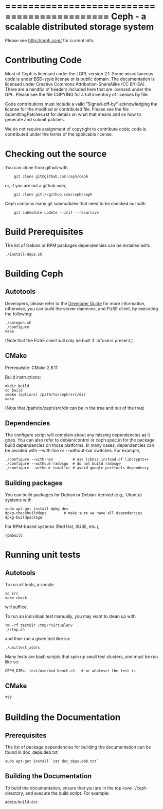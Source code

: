 ============================================
Ceph - a scalable distributed storage system
============================================

Please see http://ceph.com/ for current info.

Contributing Code
=================

Most of Ceph is licensed under the LGPL version 2.1.  Some
miscellaneous code is under BSD-style license or is public domain.
The documentation is licensed under Creative Commons
Attribution-ShareAlike (CC BY-SA).  There are a handful of headers
included here that are licensed under the GPL.  Please see the file
COPYING for a full inventory of licenses by file.

Code contributions must include a valid "Signed-off-by" acknowledging
the license for the modified or contributed file.  Please see the file
SubmittingPatches.rst for details on what that means and on how to
generate and submit patches.

We do not require assignment of copyright to contribute code; code is
contributed under the terms of the applicable license.


Checking out the source
=======================

You can clone from github with

        git clone git@github.com:ceph/ceph

or, if you are not a github user,

        git clone git://github.com/ceph/ceph

Ceph contains many git submodules that need to be checked out with

        git submodule update --init --recursive


Build Prerequisites
===================

The list of Debian or RPM packages dependencies can be installed with:

	./install-deps.sh


Building Ceph
=============

Autotools
---------

Developers, please refer to the [Developer
Guide](doc/dev/quick_guide.rst) for more information, otherwise, you
can build the server daemons, and FUSE client, by executing the
following:

	./autogen.sh
	./configure
	make

(Note that the FUSE client will only be built if libfuse is present.)

CMake
-----

Prerequisite:
        CMake 2.8.11

Build instructions:

	mkdir build
	cd build
	cmake [options] /path/to/ceph/src/dir
	make

(Note that /path/to/ceph/src/dir can be in the tree and out of the tree)

Dependencies
------------

The configure script will complain about any missing dependencies as
it goes.  You can also refer to debian/control or ceph.spec.in for the
package build dependencies on those platforms.  In many cases,
dependencies can be avoided with --with-foo or --without-bar switches.
For example,

	./configure --with-nss         # use libnss instead of libcrypto++
	./configure --without-radosgw  # do not build radosgw
	./configure --without-tcmalloc # avoid google-perftools dependency


Building packages
-----------------

You can build packages for Debian or Debian-derived (e.g., Ubuntu)
systems with

	sudo apt-get install dpkg-dev
	dpkg-checkbuilddeps        # make sure we have all dependencies
	dpkg-buildpackage

For RPM-based systems (Red Hat, SUSE, etc.),

	rpmbuild

Running unit tests
==================

Autotools
---------

To run all tests, a simple

	cd src
	make check

will suffice.

To run an individual test manually, you may want to clean up with

	rm -rf testdir /tmp/*virtualenv
	./stop.sh

and then run a given test like so:

	./unittest_addrs

Many tests are bash scripts that spin up small test clusters, and must be run
like so:

	CEPH_DIR=. test/osd/osd-bench.sh   # or whatever the test is

CMake
-----

???

Building the Documentation
==========================

Prerequisites
-------------

The list of package dependencies for building the documentation can be
found in doc_deps.deb.txt:

	sudo apt-get install `cat doc_deps.deb.txt`

Building the Documentation
--------------------------

To build the documentation, ensure that you are in the top-level
`/ceph directory, and execute the build script. For example:

	admin/build-doc

